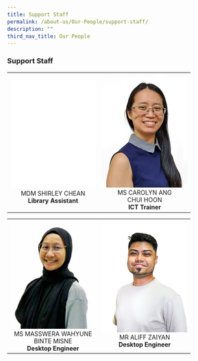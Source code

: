 ```yaml
---
title: Support Staff
permalink: /about-us/Our-People/support-staff/
description: ""
third_nav_title: Our People
---
```

### **Support Staff**

<table>
	<tbody>
		<tr>
			<td style="width: 200px;">
				<div style="text-align: center;">
					<img src="/images/About Us/Our People/blank-200px.png" style="width:200px"><br>
					MDM SHIRLEY CHEAN<br>
					<b>Library Assistant</b>
				</div>
			</td>
			<td style="width: 200px;">
				<div style="text-align: center; width: 200px;">
					<img src="/images/About Us/Our People/MS CAROLYN ANG CHUI HOON-200px.jpg" style="width:200px">
					MS CAROLYN ANG<br>CHUI HOON<br>
					<b>ICT Trainer</b>
				</div>
			</td>
		</tr>
	</tbody>
</table>

<table>
	<tbody>
		<tr>
			<td style="width: 200px;">
				<div style="text-align: center;">
					<img src="/images/About Us/Our People/MS MASSWERA WAHYUNE BINTE MISNE-200px.jpeg" style="width:200px">
					MS MASSWERA WAHYUNE BINTE MISNE<br>
					<b>Desktop Engineer</b>
				</div>
			</td>
			<td style="width: 200px;">
				<div style="text-align: center; width: 200px;">
					<img src="/images/About Us/Our People/MR ALIFF DAIYAN-200px.jpg" style="width:200px">
					MR ALIFF ZAIYAN<br>
					<b>Desktop Engineer</b>
				</div>
			</td>
		</tr>
	</tbody>
</table>